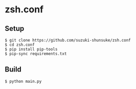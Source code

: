 # zsh.conf

## Setup

```
$ git clone https://github.com/suzuki-shunsuke/zsh.conf
$ cd zsh.conf
$ pip install pip-tools
$ pip-sync requirements.txt
```

## Build

```
$ python main.py
```
